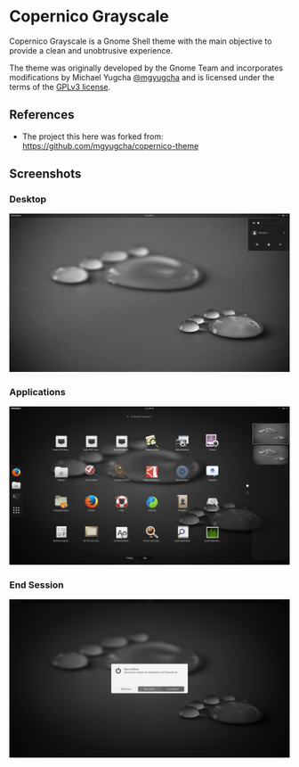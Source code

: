 # Copernico Grayscale
Copernico Grayscale is a Gnome Shell theme with the main objective to provide a
clean and unobtrusive experience.

The theme was originally developed by the Gnome Team and incorporates
modifications by Michael Yugcha [@mgyugcha](https://www.twitter.com/mgyugcha)
and is licensed under the terms of the [GPLv3 license](LICENSE).

## References
* The project this here was forked from:
  https://github.com/mgyugcha/copernico-theme

## Screenshots

### Desktop
![Desktop View](images/copernico.png)

### Applications
![Application List View](images/copernico-apps.png)

### End Session
![End Session Dialog](images/copernico-end-session.png)
